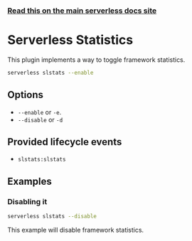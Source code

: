 <!--
title: Serverless Framework Commands - AWS Lambda - Serverless Stats
menuText: serverless stats
menuOrder: 16
description: Enables or disables Serverless Statistic logging within the Serverless Framework.
layout: Doc
-->

<!-- DOCS-SITE-LINK:START automatically generated  -->
### [Read this on the main serverless docs site](https://www.serverless.com/framework/docs/providers/aws/cli-reference/slstats)
<!-- DOCS-SITE-LINK:END -->

# Serverless Statistics

This plugin implements a way to toggle framework statistics.

```bash
serverless slstats --enable
```

## Options
- `--enable` or `-e`.
- `--disable` or `-d`

## Provided lifecycle events
- `slstats:slstats`

## Examples

### Disabling it

```bash
serverless slstats --disable
```

This example will disable framework statistics.
